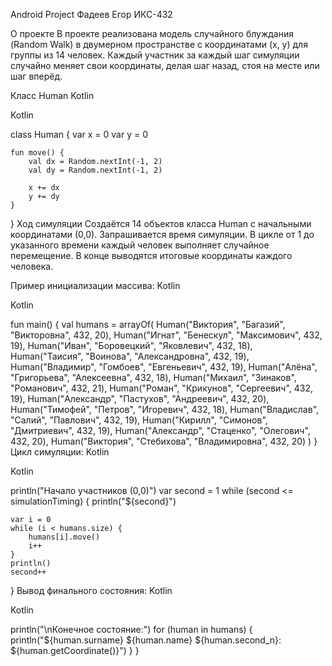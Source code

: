Android Project
Фадеев Егор ИКС-432

О проекте
В проекте реализована модель случайного блуждания (Random Walk) в двумерном пространстве с координатами (x, y) для группы из 14 человек. Каждый участник за каждый шаг симуляции случайно меняет свои координаты, делая шаг назад, стоя на месте или шаг вперёд.

Класс Human
Kotlin

Kotlin

class Human {
    var x = 0
    var y = 0

    fun move() {
        val dx = Random.nextInt(-1, 2)
        val dy = Random.nextInt(-1, 2)

        x += dx
        y += dy
    }
}
Ход симуляции
Создаётся 14 объектов класса Human с начальными координатами (0,0).
Запрашивается время симуляции.
В цикле от 1 до указанного времени каждый человек выполняет случайное перемещение.
В конце выводятся итоговые координаты каждого человека.

Пример инициализации массива:
Kotlin

Kotlin

fun main() {
    val humans = arrayOf(
        Human("Виктория", "Багазий", "Викторовна", 432, 20),
        Human("Игнат", "Бенескул", "Максимович", 432, 19),
        Human("Иван", "Боровецкий", "Яковлевич", 432, 18),
        Human("Таисия", "Воинова", "Александровна", 432, 19),
        Human("Владимир", "Гомбоев", "Евгеньевич", 432, 19),
        Human("Алёна", "Григорьева", "Алексеевна", 432, 18),
        Human("Михаил", "Зинаков", "Романович", 432, 21),
        Human("Роман", "Крикунов", "Сергеевич", 432, 19),
        Human("Александр", "Пастухов", "Андреевич", 432, 20),
        Human("Тимофей", "Петров", "Игоревич", 432, 18),
        Human("Владислав", "Салий", "Павлович", 432, 19),
        Human("Кирилл", "Симонов", "Дмитриевич", 432, 19),
        Human("Александр", "Стаценко", "Олегович", 432, 20),
        Human("Виктория", "Стебихова", "Владимировна", 432, 20)
    )
}
Цикл симуляции:
Kotlin

Kotlin

println("Начало участников (0,0)")
var second = 1
while (second <= simulationTiming) {
    println("${second}")

    var i = 0
    while (i < humans.size) {
        humans[i].move()
        i++
    }
    println()
    second++
}
Вывод финального состояния:
Kotlin

Kotlin

println("\nКонечное состояние:")
for (human in humans) {
    println("${human.surname} ${human.name} ${human.second_n}: ${human.getCoordinate()}")
}
}
